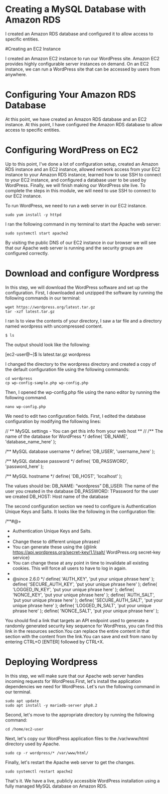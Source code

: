 # Creating a MySQL Database with Amazon RDS

I created an Amazon RDS database and configured it to allow access to specific entities.

#Creating an EC2 Instance


I created an Amazon EC2 instance to run our WordPress site. Amazon EC2 provides highly configurable server instances on demand. On an EC2 instance, we can run a WordPress site that can be accessed by users from anywhere.

# Configuring Your Amazon RDS Database

At this point, we have created an Amazon RDS database and an EC2 instance. At this point, I have configured the Amazon RDS database to allow access to specific entities.

# Configuring WordPress on EC2

Up to this point, I've done a lot of configuration setup, created an Amazon RDS instance and an EC2 instance, allowed network access from your EC2 instance to your Amazon RDS instance, learned how to use SSH to connect to your EC2 instance, and configured a database user to be used by WordPress. Finally, we will finish making our WordPress site live. To complete the steps in this module, we will need to use SSH to connect to our EC2 instance.

To run WordPress, we need to run a web server in our EC2 instance. 
```
sudo yum install -y httpd
```
I ran the following command in my terminal to start the Apache web server:


```
sudo systemctl start apache2
```
By visiting the public DNS of our EC2 instance in our browser we will see that our Apache web server is running and the security groups are configured correctly.

# Download and configure Wordpress

In this step, we will download the WordPress software and set up the configuration. First, I downloaded and unzipped the software by running the following commands in our terminal:

```
wget https://wordpress.org/latest.tar.gz
tar -xzf latest.tar.gz
```

I ran ls to view the contents of your directory, I saw a tar file and a directory named wordpress with uncompressed content.

```
$ ls
```

The output should look like the following:

[ec2-user@~]$ ls
latest.tar.gz wordpress

I changed the directory to the wordpress directory and created a copy of the default configuration file using the following commands:
```
cd wordpress
cp wp-config-sample.php wp-config.php
```
Then, I opened the wp-config.php file using the nano editor by running the following command.
```
nano wp-config.php
```
We need to edit two configuration fields.
First, I edited the database configuration by modifying the following lines:

// ** MySQL settings - You can get this info from your web host ** //
/** The name of the database for WordPress */
define( 'DB_NAME', 'database_name_here' );

/** MySQL database username */
define( 'DB_USER', 'username_here' );

/** MySQL database password */
define( 'DB_PASSWORD', 'password_here' );

/** MySQL hostname */
define( 'DB_HOST', 'localhost' );

The values should be:
DB_NAME: “wordpress”
DB_USER: The name of the user you created in the database
DB_PASSWORD: TPassword for the user we created
DB_HOST: Host name of the database


The second configuration section we need to configure is Authentication Unique Keys and Salts. It looks like the following in the configuration file:



/**#@+
 * Authentication Unique Keys and Salts.
 *
 * Change these to different unique phrases!
 * You can generate these using the {@link https://api.wordpress.org/secret-key/1.1/salt/ WordPress.org secret-key service}
 * You can change these at any point in time to invalidate all existing cookies. This will force all users to have to log in again.
 *
 * @since 2.6.0
 */
define( 'AUTH_KEY',         'put your unique phrase here' );
define( 'SECURE_AUTH_KEY',  'put your unique phrase here' );
define( 'LOGGED_IN_KEY',    'put your unique phrase here' );
define( 'NONCE_KEY',        'put your unique phrase here' );
define( 'AUTH_SALT',        'put your unique phrase here' );
define( 'SECURE_AUTH_SALT', 'put your unique phrase here' );
define( 'LOGGED_IN_SALT',   'put your unique phrase here' );
define( 'NONCE_SALT',       'put your unique phrase here' );


You should find a link that targets an API endpoint used to generate a randomly generated security key sequence for WordPress, you can find this link in the resources section.You can replace the entire content in that section with the content from the link.You can save and exit from nano by entering CTRL+O [ENTER] followed by CTRL+X.

# Deploying Wordpress

In this step, we will make sure that our Apache web server handles incoming requests for WordPress.First, let's install the application dependencies we need for WordPress. Let's run the following command in our terminal.
```
sudo apt update
sudo apt install -y mariadb-server php8.2
```
Second, let's move to the appropriate directory by running the following command:
```
cd /home/ec2-user
```
Next, let's copy our WordPress application files to the /var/www/html directory used by Apache.
```
sudo cp -r wordpress/* /var/www/html/
```
Finally, let's restart the Apache web server to get the changes.
```
sudo systemctl restart apache2
```
That's it. We have a live, publicly accessible WordPress installation using a fully managed MySQL database on Amazon RDS.




